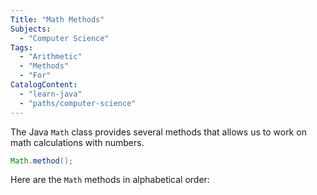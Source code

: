 ```yaml
---
Title: "Math Methods"
Subjects:
  - "Computer Science"
Tags: 
  - "Arithmetic"
  - "Methods"
  - "For"
CatalogContent:
  - "learn-java"
  - "paths/computer-science"
---
```


The Java `Math` class provides several methods that allows us to work on math calculations with numbers.

```java
Math.method();
```

Here are the `Math` methods in alphabetical order:
